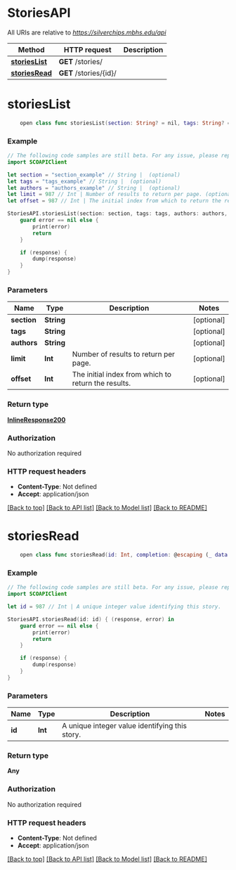 # StoriesAPI

All URIs are relative to *https://silverchips.mbhs.edu/api*

Method | HTTP request | Description
------------- | ------------- | -------------
[**storiesList**](StoriesAPI.md#storieslist) | **GET** /stories/ | 
[**storiesRead**](StoriesAPI.md#storiesread) | **GET** /stories/{id}/ | 


# **storiesList**
```swift
    open class func storiesList(section: String? = nil, tags: String? = nil, authors: String? = nil, limit: Int? = nil, offset: Int? = nil, completion: @escaping (_ data: InlineResponse200?, _ error: Error?) -> Void)
```



### Example 
```swift
// The following code samples are still beta. For any issue, please report via http://github.com/OpenAPITools/openapi-generator/issues/new
import SCOAPIClient

let section = "section_example" // String |  (optional)
let tags = "tags_example" // String |  (optional)
let authors = "authors_example" // String |  (optional)
let limit = 987 // Int | Number of results to return per page. (optional)
let offset = 987 // Int | The initial index from which to return the results. (optional)

StoriesAPI.storiesList(section: section, tags: tags, authors: authors, limit: limit, offset: offset) { (response, error) in
    guard error == nil else {
        print(error)
        return
    }

    if (response) {
        dump(response)
    }
}
```

### Parameters

Name | Type | Description  | Notes
------------- | ------------- | ------------- | -------------
 **section** | **String** |  | [optional] 
 **tags** | **String** |  | [optional] 
 **authors** | **String** |  | [optional] 
 **limit** | **Int** | Number of results to return per page. | [optional] 
 **offset** | **Int** | The initial index from which to return the results. | [optional] 

### Return type

[**InlineResponse200**](InlineResponse200.md)

### Authorization

No authorization required

### HTTP request headers

 - **Content-Type**: Not defined
 - **Accept**: application/json

[[Back to top]](#) [[Back to API list]](../README.md#documentation-for-api-endpoints) [[Back to Model list]](../README.md#documentation-for-models) [[Back to README]](../README.md)

# **storiesRead**
```swift
    open class func storiesRead(id: Int, completion: @escaping (_ data: Any?, _ error: Error?) -> Void)
```



### Example 
```swift
// The following code samples are still beta. For any issue, please report via http://github.com/OpenAPITools/openapi-generator/issues/new
import SCOAPIClient

let id = 987 // Int | A unique integer value identifying this story.

StoriesAPI.storiesRead(id: id) { (response, error) in
    guard error == nil else {
        print(error)
        return
    }

    if (response) {
        dump(response)
    }
}
```

### Parameters

Name | Type | Description  | Notes
------------- | ------------- | ------------- | -------------
 **id** | **Int** | A unique integer value identifying this story. | 

### Return type

**Any**

### Authorization

No authorization required

### HTTP request headers

 - **Content-Type**: Not defined
 - **Accept**: application/json

[[Back to top]](#) [[Back to API list]](../README.md#documentation-for-api-endpoints) [[Back to Model list]](../README.md#documentation-for-models) [[Back to README]](../README.md)

